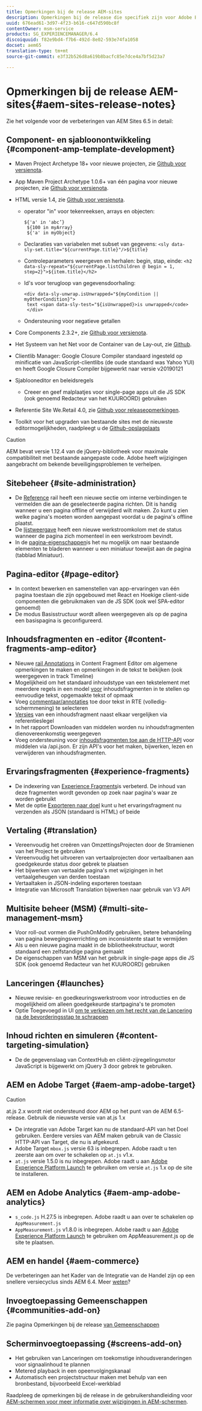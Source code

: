 ```yaml
---
title: Opmerkingen bij de release AEM-sites
description: Opmerkingen bij de release die specifiek zijn voor Adobe Experience Manager 6.5 Sites.
uuid: 676ead61-3d97-4f23-b616-c647d590bc8f
contentOwner: msm-service
products: SG_EXPERIENCEMANAGER/6.4
discoiquuid: f82e9bd4-f7b6-492d-8e02-593e74fa1058
docset: aem65
translation-type: tm+mt
source-git-commit: e3f32b526d8a619b8bacfc85e7dce4a7bf5d23a7

---
```



# Opmerkingen bij de release AEM-sites{#aem-sites-release-notes}

Zie het volgende voor de verbeteringen van AEM Sites 6.5 in detail:

## Component- en sjabloonontwikkeling {#component-amp-template-development}

* Maven Project Archetype 18+ voor nieuwe projecten, zie [Github voor versienota](https://github.com/Adobe-Marketing-Cloud/aem-project-archetype/releases).
* App Maven Project Archetype 1.0.6+ van één pagina voor nieuwe projecten, zie [Github voor versienota](https://github.com/adobe/aem-spa-project-archetype/releases).
* HTML versie 1.4, zie [Github voor versienota](https://github.com/adobe/htl-spec/releases/tag/1.4).

   * operator &quot;in&quot; voor tekenreeksen, arrays en objecten:

      ```
      ${'a' in 'abc’}
       ${100 in myArray}
       ${'a' in myObject}
      ```

   * Declaraties van variabelen met subset van gegevens:
      `<sly data-sly-set.title="${currentPage.title}"/>${title}`

   * Controleparameters weergeven en herhalen: begin, stap, einde:
      `<h2 data-sly-repeat="${currentPage.listChildren @ begin = 1, step=2}">${item.title}</h2>`

   * Id&#39;s voor terugloop van gegevensdoorhaling:

      ```
      <div data-sly-unwrap.isUnwrapped="${myCondition || myOtherCondition}">
       text <span data-sly-test="${isUnwrapped}>is unwrapped</code>
       </div>
      ```

   * Ondersteuning voor negatieve getallen

* Core Components 2.3.2+, zie [Github voor versienota](https://github.com/Adobe-Marketing-Cloud/aem-core-wcm-components/releases).
* Het Systeem van het Net voor de Container van de Lay-out, zie [Github](https://github.com/Adobe-Marketing-Cloud/aem-responsivegrid).
* Clientlib Manager: Google Closure Compiler standaard ingesteld op minificatie van JavaScript-clientlibs (de oude standaard was Yahoo YUI) en heeft Google Closure Compiler bijgewerkt naar versie v20190121
* Sjablooneditor en beleidsregels

   * Creeer en geef malplaatjes voor single-page apps uit die JS SDK (ook genoemd Redacteur van het KUUROORD) gebruiken

* Referentie Site We.Retail 4.0, zie [Github voor releaseopmerkingen](https://github.com/Adobe-Marketing-Cloud/aem-sample-we-retail/releases).
* Toolkit voor het upgraden van bestaande sites met de nieuwste editormogelijkheden, raadpleegt u de [Github-opslagplaats](https://github.com/adobe/aem-modernize-tools)

>[!CAUTION]
>
>AEM bevat versie 1.12.4 van de jQuery-bibliotheek voor maximale compatibiliteit met bestaande aangepaste code. Adobe heeft wijzigingen aangebracht om bekende beveiligingsproblemen te verhelpen.

## Sitebeheer {#site-administration}

* De [Reference](/help/sites-authoring/author-environment-tools.md#references) rail heeft een nieuwe sectie om interne verbindingen te vermelden die aan de geselecteerde pagina richten. Dit is handig wanneer u een pagina offline of verwijderd wilt maken. Zo kunt u zien welke pagina&#39;s moeten worden aangepast voordat u de pagina&#39;s offline plaatst.
* De [lijstweergave](/help/sites-authoring/basic-handling.md#list-view) heeft een nieuwe werkstroomkolom met de status wanneer de pagina zich momenteel in een werkstroom bevindt.
* In de [pagina-eigenschappen](/help/sites-authoring/editing-page-properties.md)is het nu mogelijk om naar bestaande elementen te bladeren wanneer u een miniatuur toewijst aan de pagina (tabblad Miniatuur).

## Pagina-editor {#page-editor}

* In context bewerken en samenstellen van app-ervaringen van één pagina toestaan die zijn opgebouwd met React en Hoekige client-side componenten die gebruikmaken van de JS SDK (ook wel SPA-editor genoemd)
* De modus Basisstructuur wordt alleen weergegeven als op de pagina een basispagina is geconfigureerd.

## Inhoudsfragmenten en -editor {#content-fragments-amp-editor}

* Nieuwe [rail Annotations](/help/assets/content-fragments-variations.md#viewing-editing-deleting-annotations) in Content Fragment Editor om algemene opmerkingen te maken en opmerkingen in de tekst te bekijken (ook weergegeven in track Timeline)
* Mogelijkheid om het standaard inhoudstype van een tekstelement met meerdere regels in een model [voor](/help/assets/content-fragments-models.md) inhoudsfragmenten in te stellen op eenvoudige tekst, opgemaakte tekst of opmaak
* Voeg [commentaar/annotaties](/help/assets/content-fragments-variations.md#annotating-a-content-fragment) toe door tekst in RTE (volledig-schermmening) te selecteren
* [Versies](/help/assets/content-fragments-managing.md#comparing-fragment-versions) van een inhoudsfragment naast elkaar vergelijken via referentieslegel
* In het rapport Downloaden van middelen worden nu inhoudsfragmenten dienovereenkomstig weergegeven
* Voeg ondersteuning voor [inhoudsfragmenten toe aan de HTTP-API](/help/assets/assets-api-content-fragments.md) voor middelen via /api.json. Er zijn API&#39;s voor het maken, bijwerken, lezen en verwijderen van inhoudsfragmenten.

## Ervaringsfragmenten {#experience-fragments}

* De indexering van [Experience Fragments](/help/sites-authoring/experience-fragments.md)is verbeterd. De inhoud van deze fragmenten wordt gevonden op zoek naar pagina&#39;s waar ze worden gebruikt
* Met de optie [Exporteren naar doel](/help/sites-administering/experience-fragments-target.md) kunt u het ervaringsfragment nu verzenden als JSON (standaard is HTML) of beide

## Vertaling {#translation}

* Vereenvoudig het creëren van OmzettingsProjecten door de Stramienen van het Project te gebruiken
* Vereenvoudig het uitvoeren van vertaalprojecten door vertaalbanen aan goedgekeurde status door gebrek te plaatsen
* Het bijwerken van vertaalde pagina&#39;s met wijzigingen in het vertaalgeheugen van derden toestaan
* Vertaaltaken in JSON-indeling exporteren toestaan
* Integratie van Microsoft Translation bijwerken naar gebruik van V3 API

## Multisite beheer (MSM) {#multi-site-management-msm}

* Voor roll-out vormen die PushOnModify gebruiken, betere behandeling van pagina bewegingsverrichting om inconsistente staat te vermijden
* Als u een nieuwe pagina maakt in de bibliotheekstructuur, wordt standaard een zelfstandige pagina gemaakt
* De eigenschappen van MSM van het gebruik in single-page apps die JS SDK (ook genoemd Redacteur van het KUUROORD) gebruiken

## Lanceringen {#launches}

* Nieuwe revisie- en goedkeuringswerkstroom voor introducties en de mogelijkheid om alleen goedgekeurde startpagina&#39;s te promoten
* Optie Toegevoegd in UI [om te verkiezen om het recht van de Lancering na de bevorderingsstap te schrappen](/help/sites-authoring/launches-promoting.md#promoting-launch-pages)

## Inhoud richten en simuleren {#content-targeting-simulation}

* De de gegevenslaag van ContextHub en cliënt-zijregelingsmotor JavaScript is bijgewerkt om jQuery 3 door gebrek te gebruiken.

## AEM en Adobe Target {#aem-amp-adobe-target}

>[!CAUTION]
>
>at.js 2.x wordt niet ondersteund door AEM op het punt van de AEM 6.5-release. Gebruik de nieuwste versie van at.js 1.x

* De integratie van Adobe Target kan nu de standaard-API van het Doel gebruiken. Eerdere versies van AEM maken gebruik van de Classic HTTP-API van Target, die nu is afgekeurd.
* Adobe Target `mbox.js` versie 63 is inbegrepen. Adobe raadt u ten zeerste aan om over te schakelen op `at.js` v1.x.
* `at.js` versie 1.5.0 is nu inbegrepen. Adobe raadt u aan [Adobe Experience Platform Launch](https://www.adobe.com/experience-platform/launch.html) te gebruiken om versie `at.js` 1.x op de site te installeren.

## AEM en Adobe Analytics {#aem-amp-adobe-analytics}

* `s_code.js` H.27.5 is inbegrepen. Adobe raadt u aan over te schakelen op `AppMeasurement.js`
* `AppMeasurement.js` v1.8.0 is inbegrepen. Adobe raadt u aan [Adobe Experience Platform Launch](https://www.adobe.com/experience-platform/launch.html) te gebruiken om AppMeasurement.js op de site te plaatsen.

## AEM en handel {#aem-commerce}

De verbeteringen aan het Kader van de Integratie van de Handel zijn op een snellere versiecyclus sinds AEM 6.4. Meer [weten](https://www.adobe.io/apis/experiencecloud/commerce-integration-framework/docs.html)?

## Invoegtoepassing Gemeenschappen {#communities-add-on}

Zie pagina Opmerkingen bij de release [van Gemeenschappen](../release-notes/communities-release-notes.md)

## Scherminvoegtoepassing {#screens-add-on}

* Het gebruiken van Lanceringen om toekomstige inhoudsveranderingen voor signaalinhoud te plannen
* Metered playback in een opeenvolgingskanaal
* Automatisch een projectstructuur maken met behulp van een bronbestand, bijvoorbeeld Excel-werkblad

Raadpleeg de opmerkingen bij de release in de gebruikershandleiding voor [AEM-schermen voor meer informatie over wijzigingen in AEM-schermen](https://docs.adobe.com/content/help/en/experience-manager-screens/user-guide/aem-screens-introduction.html).
